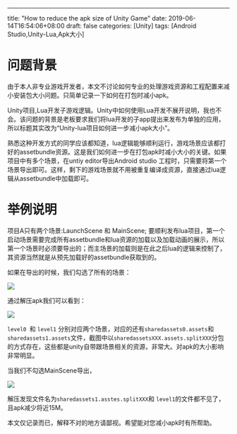 ---
title: "How to reduce the apk size of Unity Game"
date: 2019-06-14T16:54:06+08:00
draft: false
categories: [Unity]
tags: [Android Studio,Unity-Lua,Apk大小]



# 问题背景
由于本人非专业游戏开发者，本文不讨论如何专业的处理游戏资源和工程配置来减小安装包大小问题。只简单记录一下如何在打包时减小apk。

Unity项目,Lua开发子游戏逻辑。Unity中如何使用Lua开发不展开说明，我也不会。该问题的背景是老板要求我们将lua开发的子app提出来发布为单独的应用，所以标题其实改为“Unity-lua项目如何进一步减小apk大小”。

熟悉这种开发方式的同学应该都知道，lua逻辑能够顺利运行，游戏场景应该都打好的assetbundle资源。这是我们如何进一步在打包apk时减小大小的关键。如果项目中有多个场景，在untiy editor导出Android studio 工程时，只需要将第一个场景导出即可。这样，剩下的游戏场景就不用被重复编译成资源，直接通过lua逻辑从assetbundle中加载即可。

# 举例说明

项目A只有两个场景:LaunchScene 和 MainScene; 要顺利发布lua项目，第一个启动场景需要完成所有assetbundle和lua资源的加载以及加载动画的展示，所以第一个场景时必须要导出的；而主场景的加载则是在此之后lua的逻辑来控制了，其资源当然就是从预先加载好的assetbundle获取到的。

如果在导出的时候，我们勾选了所有的场景：

![](/img/06_unity_apk/01.png)

通过解压apk我们可以看到：

![](/img/06_unity_apk/02.png)

`level0 `和 `level1` 分别对应两个场景，对应的还有`sharedassets0.assets`和`sharedassets1.assets`文件，截图中以`sharedassetsXXX.assets.splitXXX`分包的方式存在，这些都是unity自带跟场景相关的资源，非常大。对apk的大小影响非常明显。

当我们不勾选MainScene导出，

![](/img/06_unity_apk/03.png)

解压发现文件名为`sharedassets1.asstes.splitXXX`和 `level1`的文件都不见了，且apk减少将近15M。

本文仅记录而已，解释不对的地方请鄙视。希望能对您减小apk时有所帮助。
